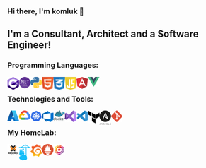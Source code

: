 ### Hi there, I'm komluk 👋

## I'm a Consultant, Architect and a Software Engineer!
<!--
**komluk/komluk** is a ✨ _special_ ✨ repository because its `README.md` (this file) appears on your GitHub profile.

Here are some ideas to get you started:

- 🔭 I’m currently working on ...
- 🌱 I’m currently learning ...
- 👯 I’m looking to collaborate on ...
- 🤔 I’m looking for help with ...
- 💬 Ask me about ...
- 📫 How to reach me: ...
- 😄 Pronouns: ...
- ⚡ Fun fact: ...
-->

### Programming Languages:
<img align="left" alt="C#" width="26px" src="/content/img/languages/csharp.svg" />
<img align="left" alt=".NET Core" width="26px" src="/content/img/languages/netcore.png" />
<img align="left" alt="Python" width="26px" src="/content/img/languages/python.svg" />
<img align="left" alt="HTML5" width="26px" src="/content/img/languages/html.svg" />
<img align="left" alt="CSS" width="26px" src="/content/img/languages/css.svg" />
<img align="left" alt="JavaScript" width="26px" src="/content/img/languages/javascript.svg" />
<img align="left" alt="Angular" width="26px" src="/content/img/languages/angular.svg" />
<img align="left" alt="Vue" width="26px" src="/content/img/languages/vue.svg" />
<br />

### Technologies and Tools:
<img align="left" alt="Azure" width="26px" src="/content/img/technologies/azure.svg" />
<img align="left" alt="Google Cloud Platform" width="26px" src="/content/img/technologies/gcp.svg" />
<img align="left" alt="Kubernetes" width="26px" src="/content/img/technologies/kubernetes.svg" />
<img align="left" alt="Azure DevOps" width="26px" src="/content/img/technologies/devops.png" />
<img align="left" alt="Docker" width="26px" src="/content/img/technologies/docker.svg" />
<img align="left" alt="Visual Studio" width="26px" src="/content/img/technologies/vs.png" />
<img align="left" alt="Visual Studio Code" width="26px" src="/content/img/technologies/vscode.svg" />
<img align="left" alt="Terraform" width="26px" src="/content/img/technologies/terraform.svg" />
<img align="left" alt="Ansible" width="26px" src="/content/img/technologies/ansible.svg" />
<img align="left" alt="Git" width="26px" src="/content/img/technologies/git.svg" />
<br />

### My HomeLab:
<img align="left" alt="Proxmox" width="26px" src="/content/img/homelab/proxmox.png" />
<img align="left" alt="Portainer" width="26px" src="/content/img/homelab/portainer.svg" />
<img align="left" alt="Grafana" width="26px" src="/content/img/homelab/grafana.svg" />
<img align="left" alt="Prometheus" width="26px" src="/content/img/homelab/prometheus.svg" />
<img align="left" alt="Nginx Proxy Manager" width="26px" src="/content/img/homelab/nginxproxy.png" />
